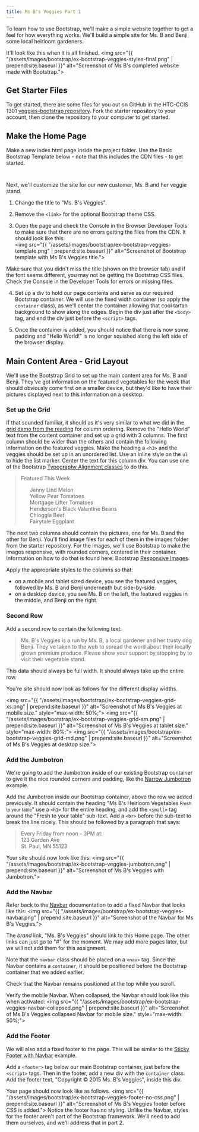 ```yaml
---
title: Ms B's Veggies Part 1
---
```


To learn how to use Bootstrap, we'll make a simple website together to get a feel for how everything works.  We'll build a simple site for Ms. B and Benji, some local heirloom gardeners.  

It'll look like this when it is all finished.
<img src="{{ "/assets/images/bootstrap/ex-bootstrap-veggies-styles-final.png" | prepend:site.baseurl }}" alt="Screenshot of Ms B's completed website made with Bootstrap.">

## Get Starter Files
To get started, there are some files for you out on GitHub in the HTC-CCIS 1301 [veggies-bootstrap repository](https://github.com/htc-ccis1301/veggies-bootstrap).  Fork the starter repository to your account, then clone the repository to your computer to get started.

## Make the Home Page
Make a new index.html page inside the project folder.  Use the Basic Bootstrap Template below - note that this includes the CDN files - to get started.

<code class="gist" data-gist="5785c6e9534e956b79d7" data-gist-file="basicBootstrap.html">
</code>

Next, we'll customize the site for our new customer, Ms. B and her veggie stand.

1. Change the title to "Ms. B's Veggies".

2. Remove the `<link>` for the optional Bootstrap theme CSS.

3. Open the page and check the Console in the Browser Developer Tools to make sure that there are no errors getting the files from the CDN.  It should look like this:  
<img src="{{ "/assets/images/bootstrap/ex-bootstrap-veggies-template.png" | prepend:site.baseurl }}"
        alt="Screenshot of Bootstrap template with Ms B's Veggies title.">

Make sure that you didn't miss the title (shown on the browser tab) and if the font seems different, you may not be getting the Bootstrap CSS files.  Check the Console in the Developer Tools for errors or missing files.

4. Set up a div to hold our page contents and serve as our required Bootstrap container.  We will use the fixed width container (so apply the `container` class), as we'll center the container allowing that cool tartan background to show along the edges.  Begin the div just after the `<body>` tag, and end the div just before the `<script>` tags.

5. Once the container is added, you should notice that there is now some padding and "Hello World!" is no longer squished along the left side of the browser display.

## Main Content Area - Grid Layout
We'll use the Bootstrap Grid to set up the main content area for Ms. B and Benji.  They've got information on the featured vegetables for the week that should obviously come first on a smaller device, but they'd like to have their pictures displayed next to this information on a desktop.  

### Set up the Grid
If that sounded familiar, it should as it's very similar to what we did in the [grid demo from the reading](http://htc-ccis1301.github.io/main/reading_notes/bootstrap-grid.html) for column ordering.  Remove the "Hello World" text from the content container and set up a grid with 3 columns.  The first column should be wider than the others and contain the following information on the featured veggies.  Make the heading a `<h3>` and the veggies should be set up in an unordered list.  Use an inline style on the `ul` to hide the list marker.  Center the text for this column div.  You can use one of the Bootstrap [Typography Alignment classes](http://getbootstrap.com/css/#type-alignment) to do this.

<blockquote>
Featured This Week
  <ul style="list-style-type: none;">
        <li>Jenny Lind Melon</li>
        <li>Yellow Pear Tomatoes</li>
        <li>Mortgage Lifter Tomatoes</li>
        <li>Henderson's Black Valentine Beans</li>
        <li>Chioggia Beet</li>
        <li>Fairytale Eggplant</li>
  </ul>
</blockquote>

The next two columns should contain the pictures, one for Ms. B and the other for Benji.  You'll find image files for each of them in the images folder from the starter repository.  For the images, we'll use Bootstrap to make the images responsive, with rounded corners, centered in their container.  Information on how to do that is found here:  Bootstrap [Responsive Images](http://getbootstrap.com/css/#images-responsive).

Apply the appropriate styles to the columns so that:

- on a mobile and tablet sized device, you see the featured veggies, followed by Ms. B and Benji underneath but side-by-side.
- on a desktop device, you see Ms. B on the left, the featured veggies in the middle, and Benji on the right.

### Second Row
Add a second row to contain the following text:
<blockquote>
Ms. B's Veggies is a run by Ms. B, a local gardener and her trusty dog Benji. They've taken to the web to spread the word about their locally grown premium produce. Please show your support by stopping by to visit their vegetable stand.
</blockquote>

This data should always be full width. It should always take up the entire row.

You're site should now look as follows for the different display widths.

<img src="{{ "/assets/images/bootstrap//ex-bootstrap-veggies-grid-xs.png" | prepend:site.baseurl }}"
     alt="Screenshot of Ms B's Veggies at mobile size." style="max-width: 50%;">
<img src="{{ "/assets/images/bootstrap/ex-bootstrap-veggies-grid-sm.png" | prepend:site.baseurl }}"
     alt="Screenshot of Ms B's Veggies at tablet size." style="max-width: 80%;">
<img src="{{ "/assets/images/bootstrap/ex-bootstrap-veggies-grid-md.png" | prepend:site.baseurl }}"
     alt="Screenshot of Ms B's Veggies at desktop size.">


### Add the Jumbotron
We're going to add the Jumbotron inside of our existing Bootstrap container to give it the nice rounded corners and padding, like the [Narrow Jumbotron](http://getbootstrap.com/examples/jumbotron-narrow/) example.

Add the Jumbotron inside our Bootstrap container, above the row we added previously. It should contain the heading "Ms B's Heirloom Vegetables <small>Fresh to your table</small>" use a `<h1>` for the entire heading, and add the `<small>` tag around the "Fresh to your table" sub-text. Add a `<br>` before the sub-text to break the line nicely.  This should be followed by a paragraph that says:
<blockquote>
Every Friday from noon - 3PM at:
<br>123 Garden Ave
<br>St. Paul, MN 55123
</blockquote>

Your site should now look like this:
<img src="{{ "/assets/images/bootstrap/ex-bootstrap-veggies-jumbotron.png" | prepend:site.baseurl }}" alt="Screenshot of Ms B's Veggies with Jumbotron.">


### Add the Navbar
Refer back to the [Navbar](http://getbootstrap.com/components/#navbar) documentation to add a fixed Navbar that looks like this:
<img src="{{ "/assets/images/bootstrap/ex-bootstrap-veggies-navbar.png" | prepend:site.baseurl }}"
    alt="Screenshot of the Navbar for Ms B's Veggies.">

The *brand* link, "Ms. B's Veggies" should link to this Home page.  The other links can just go to "#" for the moment.  We may add more pages later, but we will not add them for this assignment.  

Note that the `navbar` class should be placed on a `<nav>` tag. Since the Navbar contains a `container`, it should be positioned before the Bootstrap container that we added earlier.

Check that the Navbar remains positioned at the top while you scroll.

Verify the mobile Navbar.  When collapsed, the Navbar should look like this when activated:
<img src="{{ "/assets/images/bootstrap/ex-bootstrap-veggies-navbar-collapsed.png" | prepend:site.baseurl }}" alt="Screenshot of Ms B's Veggies collapsed Navbar for mobile size." style="max-width: 50%;">


### Add the Footer
We will also add a fixed footer to the page.  This will be similar to the [Sticky Footer with Navbar](http://getbootstrap.com/examples/sticky-footer-navbar/) example.

Add a `<footer>` tag below our main Bootstrap container, just before the `<script>` tags.  Then in the footer, add a new div with the `container` class.  Add the footer text, "Copyright &copy; 2015 Ms. B's Veggies", inside this div.

Your page should now look like as follows.
<img src="{{ "/assets/images/bootstrap/ex-bootstrap-veggies-footer-no-css.png" | prepend:site.baseurl }}" alt="Screenshot of Ms B's Veggies footer before CSS is added.">
Notice the footer has no styling.  Unlike the Navbar, styles for the footer aren't part of the Bootstrap framework.  We'll need to add them ourselves, and we'll address that in part 2.
